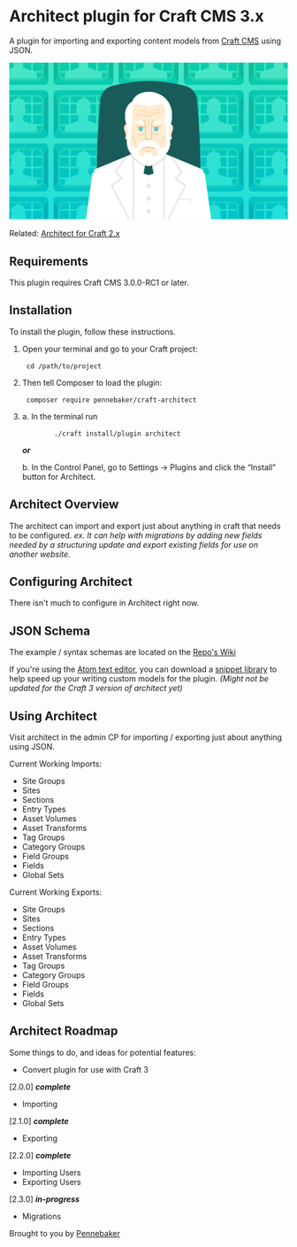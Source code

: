 # Architect plugin for Craft CMS 3.x

A plugin for importing and exporting content models from [Craft CMS](http://craftcms.com/) using JSON.

![Screenshot](resources/img/the-architect.png)

Related: [Architect for Craft 2.x](https://github.com/Pennebaker/craftcms-thearchitect)

## Requirements

This plugin requires Craft CMS 3.0.0-RC1 or later.

## Installation

To install the plugin, follow these instructions.

1. Open your terminal and go to your Craft project:

        cd /path/to/project

2. Then tell Composer to load the plugin:

        composer require pennebaker/craft-architect

3.
    a. In the terminal run
       
               ./craft install/plugin architect

    ***or***
    
    b. In the Control Panel, go to Settings → Plugins and click the “Install” button for Architect.

## Architect Overview

The architect can import and export just about anything in craft that needs to be configured.
*ex. It can help with migrations by adding new fields needed by a structuring update and export existing fields for use on another website.*

## Configuring Architect

There isn't much to configure in Architect right now.

## JSON Schema
The example / syntax schemas are located on the [Repo's Wiki](https://github.com/Pennebaker/craft-architect/wiki)

If you're using the [Atom text editor](https://atom.io/), you can download a [snippet library](https://github.com/Emkaytoo/craft-json-snippets) to help speed up your writing custom models for the plugin. *(Might not be updated for the Craft 3 version of architect yet)*

## Using Architect

Visit architect in the admin CP for importing / exporting just about anything using JSON.

Current Working Imports:
- Site Groups
- Sites
- Sections
- Entry Types
- Asset Volumes
- Asset Transforms
- Tag Groups
- Category Groups
- Field Groups
- Fields
- Global Sets

Current Working Exports:
- Site Groups
- Sites
- Sections
- Entry Types
- Asset Volumes
- Asset Transforms
- Tag Groups
- Category Groups
- Field Groups
- Fields
- Global Sets

## Architect Roadmap

Some things to do, and ideas for potential features:

* Convert plugin for use with Craft 3

[2.0.0] ***complete***
- Importing

[2.1.0] ***complete***
- Exporting

[2.2.0] ***complete***
- Importing Users
- Exporting Users

[2.3.0] ***in-progress***
- Migrations

Brought to you by [Pennebaker](https://pennebaker.com)
